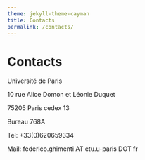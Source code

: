```yaml
---
theme: jekyll-theme-cayman
title: Contacts
permalink: /contacts/
---
```

# Contacts
Université de Paris

10 rue Alice Domon et Léonie Duquet

75205 Paris cedex 13

Bureau 768A

Tel: +33(0)620659334

Mail: federico.ghimenti AT etu.u-paris DOT fr

<script src="http://code.jquery.com/jquery-1.4.2.min.js"></script> <script> var x = document.getElementsByClassName("site-footer-credits"); setTimeout(() => { x[0].remove(); }, 10); </script>
